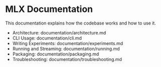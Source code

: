 # MLX Documentation

This documentation explains how the codebase works and how to use it.

- Architecture: documentation/architecture.md
- CLI Usage: documentation/cli.md
- Writing Experiments: documentation/experiments.md
- Running and Streaming: documentation/running.md
- Packaging: documentation/packaging.md
- Troubleshooting: documentation/troubleshooting.md
